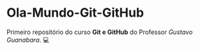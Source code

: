 # Ola-Mundo-Git-GitHub
Primeiro repositório do curso **Git e GitHub** do Professor *Gustavo Guanabara*. 💻

